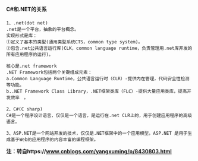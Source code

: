 #### C#和.NET的关系

```
1、.net(dot net)
.net是一个平台，抽象的平台概念。
实现形式是库：
①定义了基本的类型(通用类型系统CTS，common type system)。
②包含.net公共语言运行库(CLK，common language runtime，负责管理用.net库开发的所有应用程序的运行)。

核心是.net framework
.NET Framework包括两个关键组成元素：
a.Common Language Runtime，公共语言运行时（CLR）-提供内在管理，代码安全性检测等功能。
b..NET Framework Class Library，.NET框架类库（FLC）-提供大量应用类库，提高开发效率　。

2、C#(C sharp)
C#是一个程序设计语言，仅仅是一个语言，是运行在.net CLR上的，用于创建应用程序的高级语言。

3、ASP.NET是一个网站开发的技术，仅仅是.NET框架中的一个应用模型。ASP.NET 是用于生成基于Web的应用程序的内容丰富的编程框架。
```

**注：转自https://www.cnblogs.com/yangxuming/p/8430803.html**